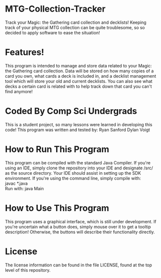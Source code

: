 # MTG-Collection-Tracker
Track your Magic: the Gathering card collection and decklists!
Keeping track of your physical MTG collection can be quite troublesome, so
so decided to apply software to ease the situation!

# Features!
This program is intended to manage and store data related to your Magic: the Gathering card collection.
Data will be stored on how many copies of a card you own, what cards a deck is included in, and
a decklist management tool which will store your old and current decklists. You can also see what
decks a certain card is related with to help track down that card you can't find anymore!

# Coded By Comp Sci Undergrads
This is a student project, so many lessons were learned in developing this code!
This program was written and tested by:
Ryan Sanford
Dylan Voigt

# How to Run This Program
This program can be compiled with the standard Java Compiler. If you're using an IDE, simply clone the
repository into your IDE and designate /src/ as the source directory. Your IDE should assist in setting
up the SDK environment. If you're using the command line, simply compile with:  
javac \*.java  
Run with: java Main  


# How to Use This Program
This program uses a graphical interface, which is still under development. If you're uncertain what a button does,
simply mouse over it to get a tooltip description! Otherwise, the buttons will describe their functionality directly.

# License
The license information can be found in the file LICENSE, found at the top level of this repository.
